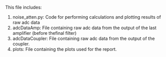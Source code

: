 This file includes:

1. noise_atten.py:	Code for performing calculations and plotting results of raw adc data
2. adcDataAmp:		File containing raw adc data from the output of the last amplifier (before thefinal filter)
3. adcDataCoupler:	File containing raw adc data from the output of the coupler.
4. plots:		File containing the plots used for the report.

